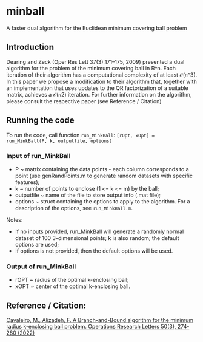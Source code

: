 # minball
A faster dual algorithm for the Euclidean minimum covering ball problem

## Introduction
Dearing and Zeck (Oper Res Lett 37(3):171–175, 2009) presented a dual algorithm for the problem of the minimum covering ball in R^n. Each iteration of their algorithm has a computational complexity of at least 𝒪(𝑛^3). In this paper we propose a modification to their algorithm that, together with an implementation that uses updates to the QR factorization of a suitable matrix, achieves a 𝒪(𝑛2) iteration.
For further information on the algorithm, please consult the respective paper (see Reference / Citation)

## Running the code
To run the code, call function `run_MinkBall`:  `[rOpt, xOpt] = run_MinkBall(P, k, outputfile, options)`

### Input of run_MinkBall
- P ~ matrix containing the data points - each column corresponds to a point (use genRandPoints.m to generate random datasets with specific features);
- k ~ number of points to enclose (1 <= k <= m) by the ball;
- outputfile ~ name of the file to store output info (.mat file);
- options ~ struct containing the options to apply to the algorithm. For a description of the options, see `run_MinkBall.m`.

Notes: 
- If no inputs provided, run_MinkBall will generate a randomly normal dataset of 100 3-dimensional points; k is also random; the default options are used;
- If options is not provided, then the default options will be used.

### Output of run_MinkBall
- rOPT ~ radius of the optimal k-enclosing ball;
- xOPT ~ center of the optimal k-enclosing ball.

## Reference / Citation:
[Cavaleiro, M., Alizadeh, F. A Branch-and-Bound algorithm for the minimum radius k-enclosing ball problem. Operations Research Letters 50(3), 274-280 (2022)](https://www.sciencedirect.com/science/article/abs/pii/S0167637722000323)

